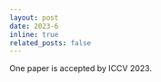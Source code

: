 ```yaml
---
layout: post
date: 2023-6
inline: true
related_posts: false
---
```


One paper is accepted by ICCV 2023.